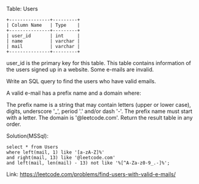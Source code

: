 Table: Users
```
+---------------+---------+
| Column Name   | Type    |
+---------------+---------+
| user_id       | int     |
| name          | varchar |
| mail          | varchar |
+---------------+---------+
```
user_id is the primary key for this table.
This table contains information of the users signed up in a website. Some e-mails are invalid.
 
Write an SQL query to find the users who have valid emails.

A valid e-mail has a prefix name and a domain where: 

The prefix name is a string that may contain letters (upper or lower case), digits, underscore '_', period '.' and/or dash '-'. The prefix name must start with a letter.
The domain is '@leetcode.com'.
Return the result table in any order.

Solution(MSSql):
```
select * from Users
where left(mail, 1) like '[a-zA-Z]%'
and right(mail, 13) like '@leetcode.com'
and left(mail, len(mail) - 13) not like '%[^A-Za-z0-9_.-]%';

```
Link: https://leetcode.com/problems/find-users-with-valid-e-mails/
